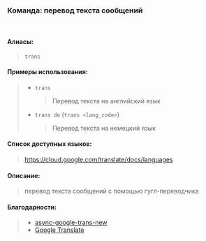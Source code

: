 ### **Команда: перевод текста сообщений**
<br>

#### **Алиасы**:
> `trans`


#### **Примеры использования**:
> - `trans`
>   > Перевод текста на английский язык
> - `trans de` (`trans <lang_code>`)
>   > Перевод текста на немецкий язык


#### **Список доступных языков**:
> https://cloud.google.com/translate/docs/languages

#### **Описание**:
> перевод текста сообщений с помощью гугл-переводчика


#### **Благодарности**:
> - [async-google-trans-new](https://github.com/sevenc-nanashi/async-google-trans-new)
> - [Google Translate](https://translate.google.com)
